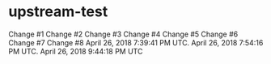 # upstream-test
Change #1
Change #2
Change #3
Change #4
Change #5
Change #6
Change #7
Change #8
April 26, 2018 7:39:41 PM UTC.
April 26, 2018 7:54:16 PM UTC.
April 26, 2018 9:44:18 PM UTC
